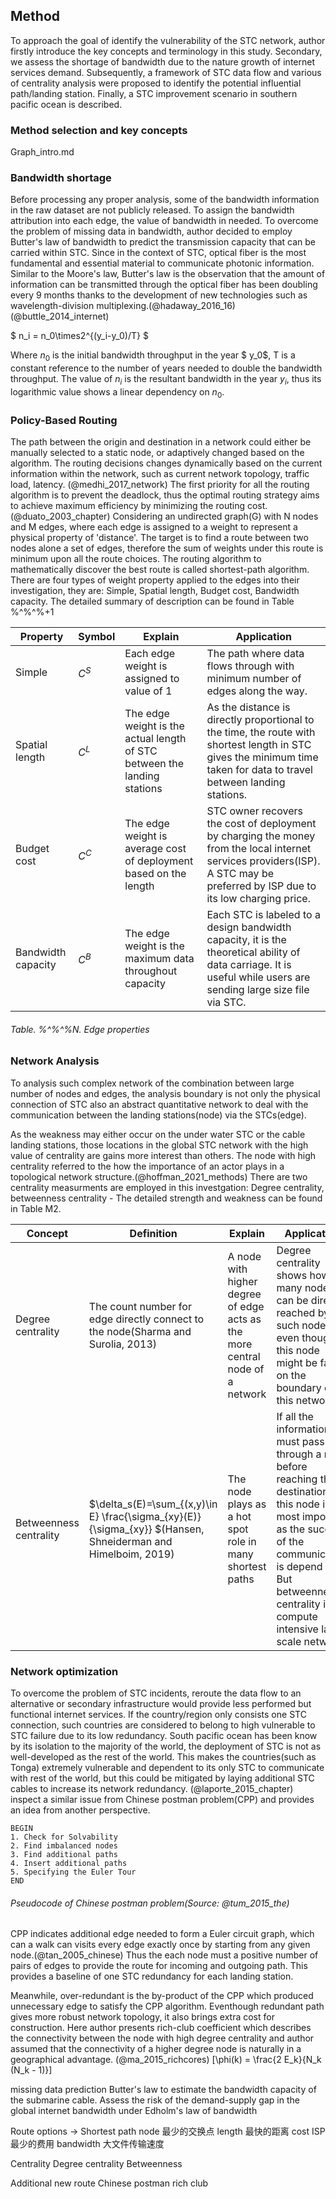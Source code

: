 ## Method
To approach the goal of identify the vulnerability of the STC network, author firstly introduce the key concepts and terminology in this study. Secondary, we assess the shortage of bandwidth due to the nature growth of internet services demand. Subsequently, a framework of STC data flow and various of centrality analysis were proposed to identify the potential influential path/landing station. Finally, a STC improvement scenario in southern pacific ocean is described.

### Method selection and key concepts
Graph_intro.md

### Bandwidth shortage
Before processing any proper analysis, some of the bandwidth information in the raw dataset are not publicly released. To assign the bandwidth attribution into each edge, the value of bandwidth in needed. To overcome the problem of missing data in bandwidth, author decided to employ Butter's law of bandwidth to predict the transmission capacity that can be carried within STC. Since in the context of STC, optical fiber is the most fundamental and essential material to communicate photonic information. Similar to the Moore's law, Butter's law is the observation that the amount of information can be transmitted through the optical fiber has been doubling every 9 months thanks to the development of new technologies such as wavelength-division multiplexing.(@hadaway_2016_16)(@buttle_2014_internet)

$ n_i = n_0\times2^{(y_i-y_0)/T} $

Where $n_0$ is the initial bandwidth throughput in the year $ y_0$, T is a constant reference to the number of years needed to double the bandwidth throughput. The value of $n_i$ is the resultant bandwidth in the year $y_i$, thus its logarithmic value shows a linear dependency on $n_0$. 

### Policy-Based Routing

The path between the origin and destination in a network could either be manually selected to a static node, or adaptively changed based on the algorithm. The routing decisions changes dynamically based on the current information within the network, such as current network topology, traffic load, latency. (@medhi_2017_network) The first priority for all the routing algorithm is to prevent the deadlock, thus the optimal routing strategy aims to achieve maximum efficiency by minimizing the routing cost.(@duato_2003_chapter) Considering an undirected graph(G) with N nodes and M edges, where each edge is assigned to a weight to represent a physical property of 'distance'. The target is to find a route between two nodes alone a set of edges, therefore the sum of weights under this route is minimum upon all the route choices. The routing algorithm to mathematically discover the best route is called shortest-path algorithm. There are four types of weight property applied to the edges into their investigation, they are: Simple, Spatial length, Budget cost, Bandwidth capacity. The detailed summary of description can be found in Table %^%^%+1

| Property | Symbol | Explain | Application |
|---|---|---|---|
| Simple | $C^S$ | Each edge weight is assigned to value of 1 | The path where data flows through with minimum number of edges along the way. |
| Spatial length | $C^L$ | The edge weight is the actual length of STC between the landing stations | As the distance is directly proportional to the time, the route with shortest length in STC gives the minimum time taken for data to travel between landing stations. |
| Budget cost | $C^C$ | The edge weight is average cost of deployment based on the length | STC owner recovers the cost of deployment by charging the money from the local internet services providers(ISP). A STC may be preferred by ISP due to its low charging price. |
| Bandwidth capacity | $C^B$ | The edge weight is the maximum data throughout capacity | Each STC is labeled to a design bandwidth capacity, it is the theoretical ability of data carriage. It is useful while users are sending large size file via STC. |

###### Table. %^%^%N. Edge properties

### Network Analysis
To analysis such complex network of the combination between large number of nodes and edges, the analysis boundary is not only the physical connection of STC also an abstract quantitative network to deal with the communication between the landing stations(node) via the STCs(edge). 

As the weakness may either occur on the under water STC or the cable landing stations, those locations in the global STC network with the high value of centrality are gains more interest than others. The node with high centrality referred to the how the importance of an actor plays in a topological network structure.(@hoffman_2021_methods) There are two centrality measurments are employed in this investgation: Degree centrality, betweenness centrality - The detailed strength and weakness can be found in Table M2.

| Concept | Definition | Explain | Application |
|---|---|---|---|
| Degree centrality | The count number for edge directly connect to the node(Sharma and Surolia, 2013) | A node with higher degree of edge acts as the more central node of a network | Degree centrality shows how many nodes can be directly reached by such node, even though this node might be far off on the boundary of this network |
| Betweenness centrality | $\delta_s(E)=\sum_{(x,y)\in E} \frac{\sigma_{xy}(E)}{\sigma_{xy}} $(Hansen, Shneiderman and Himelboim, 2019) | The node plays as a hot spot role in many shortest paths | If all the information must pass through a node before reaching the destination, this node is the most important as the success of the communication is depend on it. But betweenness centrality is compute intensive large scale network |

### Network optimization

To overcome the problem of STC incidents, reroute the data flow to an alternative or secondary infrastructure would provide less performed but functional internet services. If the country/region only consists one STC connection, such countries are considered to belong to high vulnerable to STC failure due to its low redundancy. South pacific ocean has been know by its isolation to the majority of the world, the deployment of STC is not as well-developed as the rest of the world. This makes the countries(such as Tonga) extremely vulnerable and dependent to its only STC to communicate with rest of the world, but this could be mitigated by laying additional STC cables to increase its network redundancy. (@laporte_2015_chapter) inspect a similar issue from Chinese postman problem(CPP) and provides an idea from another perspective. 

```
BEGIN
1. Check for Solvability
2. Find imbalanced nodes
3. Find additional paths
4. Insert additional paths
5. Specifying the Euler Tour
END
```
###### Pseudocode of Chinese postman problem(Source: @tum_2015_the)

CPP indicates additional edge needed to form a Euler circuit graph, which can a walk can visits every edge exactly once by starting from any given node.(@tan_2005_chinese) Thus the each node must a positive number of pairs of edges to provide the route for incoming and outgoing path. This provides a baseline of one STC redundancy for each landing station.

Meanwhile, over-redundant is the by-product of the CPP which produced unnecessary edge to satisfy the CPP algorithm. Eventhough redundant path gives more robust network topology, it also brings extra cost for construction. Here author presents rich-club coefficient which describes the connectivity between the node with high degree centrality and author assumed that the connectivity of a higher degree node is naturally in a geographical advantage. (@ma_2015_richcores)
\[\phi(k) = \frac{2 E_k}{N_k (N_k - 1)}\]










missing data prediction 
    Butter's law to estimate the bandwidth capacity of the submarine cable. 
    Assess the risk of the demand-supply gap in the global internet bandwidth under Edholm's law of bandwidth

Route options -> Shortest path
    node
        最少的交换点
    length
        最快的距离
    cost
        ISP最少的费用
    bandwidth
        大文件传输速度


Centrality
    Degree centrality
    Betweenness

Additional new route
    Chinese postman
    rich club